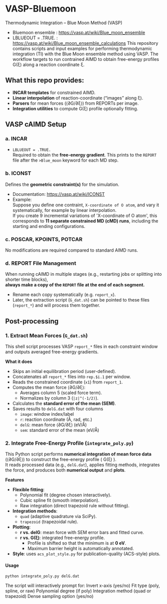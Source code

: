 # VASP-Bluemoon
Thermodynamic Integration – Blue Moon Method (VASP) 
- Bluemoon ensemble : https://vasp.at/wiki/Blue_moon_ensemble
- LBLUEOUT = .TRUE. : https://vasp.at/wiki/Blue_moon_ensemble_calculations
This repository contains scripts and input examples for performing thermodynamic integration (TI) with the Blue Moon ensemble method using VASP. 
The workflow targets to run contrained AIMD to obtain free-energy profiles G(ξ) along a reaction coordinate ξ.

## What this repo provides: 
- **INCAR templates** for constrained AIMD.
- **Linear interpolation** of reaction-coordinate (“images” along ξ).
- **Parsers** for mean forces (⟨∂G/∂ξ⟩) from REPORTs per image.
- **Integration utilities** to compute G(ξ) profile optionally fitting.

## VASP cAIMD Setup
### a. INCAR
- `LBLUEOUT = .TRUE.`  
  Required to obtain the **free-energy gradient**. This prints to the `REPORT` file after the `>Blue_moon` keyword for each MD step.  

### b. ICONST
Defines the **geometric constraint(s)** for the simulation.  
- Documentation: https://vasp.at/wiki/ICONST  
- Example:  
  Suppose you define one contraint, `X-coordinate of O atom`, and vary it systematically, for example by linear interpolation.  
  If you create 9 incremental variations of 'X-coordinate of O atom', this corresponds to **11 separate constrained MD (cMD) runs**, including the starting and ending configurations.

### c. POSCAR, KPOINTS, POTCAR
No modifications are required compared to standard AIMD runs.  

### d. REPORT File Management

When running cAIMD in multiple stages (e.g., restarting jobs or splitting into shorter time blocks),  
**always make a copy of the `REPORT` file at the end of each segment.**  
- Rename each copy systematically (e.g. `report_x`).  
- Later, the extraction script (`G_dat.sh`) can be pointed to these files (`report_*`) and will process them together.  

## Post-processing
### 1. Extract Mean Forces (`G_dat.sh`)
This shell script processes VASP `report_*` files in each constraint window and outputs averaged free-energy gradients.

**What it does**
- Skips an initial equilibration period (user-defined).
- Concatenates all `report_*` files into `rep.$i.1` per window.
- Reads the constrained coordinate (`x1`) from `report_1`.
- Computes the mean force ⟨∂G/∂ξ⟩:
  - Averages column 5 (scaled force term).
  - Normalizes by column 3 (`|z|^(-1/2)`).
- Calculates the **standard error of the mean (SEM)**.
- Saves results to `delG.dat` with four columns
  - `image`: window index/label  
  - `r`: reaction coordinate (Å, rad, etc.)  
  - `delG`: mean force ⟨∂G/∂ξ⟩ (eV/Å)  
  - `sem`: standard error of the mean (eV/Å)  

### 2. Integrate Free-Energy Profile (`integrate_poly.py`)

This Python script performs **numerical integration of mean force data** (⟨∂G/∂ξ⟩) to construct the free-energy profile \( G(ξ) \).  
It reads processed data (e.g., `delG.dat`), applies fitting methods, integrates the force, and produces both **numerical output** and **plots**.

**Features**
- **Flexible fitting**:
  - Polynomial fit (degree chosen interactively).
  - Cubic spline fit (smooth interpolation).
  - Raw integration (direct trapezoid rule without fitting).
- **Integration methods**:
  - `quad` (adaptive quadrature via SciPy).
  - `trapezoid` (trapezoidal rule).
- **Plotting**:
  - **r vs. delG**: mean force with SEM error bars and fitted curve.
  - **r vs. G(ξ)**: integrated free-energy profile.
    - Profile is shifted so that the minimum is at **0 eV**.
    - Maximum barrier height is automatically annotated.
- **Style**: uses `acs_plot_style.py` for publication-quality (ACS-style) plots.

#### Usage
```bash
python integrate_poly.py delG.dat
```
The script will interactively prompt for:
Invert x-axis (yes/no)
Fit type (poly, spline, or raw)
Polynomial degree (if poly)
Integration method (quad or trapezoid)
Dense sampling option (yes/no)

